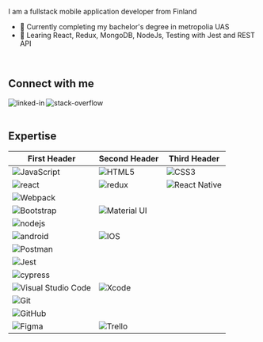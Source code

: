 I am a fullstack mobile application developer from Finland
- 🔭 Currently completing my bachelor's degree in metropolia UAS
- 🌱 Learing React, Redux, MongoDB, NodeJs, Testing with Jest and REST API
<br>

## Connect with me

[<img align="left" alt="linked-in" src="https://img.shields.io/badge/linkedin-%230077B5.svg?&style=for-the-badge&logo=linkedin&logoColor=white" />](https://www.linkedin.com/in/kurosh-husseini-7b3877195/)
[<img align="left" alt="stack-overflow" src="https://img.shields.io/badge/stack%20overflow-FE7A16?logo=stack-overflow&logoColor=white&style=for-the-badge" />](https://stackoverflow.com/users/13167654/kurosh-husseini)
<br>
<br>
## Expertise

| First Header  | Second Header | Third Header |
| ------------- | ------------- | ------------- |
| <img alt="JavaScript" src="https://img.shields.io/badge/javascript-%23323330.svg?style=for-the-badge&logo=javascript&logoColor=%23F7DF1E"/> | <img alt="HTML5" src="https://img.shields.io/badge/html5-%23E34F26.svg?style=for-the-badge&logo=html5&logoColor=white"/> | <img alt="CSS3" src="https://img.shields.io/badge/css3-%231572B6.svg?style=for-the-badge&logo=css3&logoColor=white"/> |
  <img align="left" alt="react" src="https://img.shields.io/badge/react%20-%2320232a.svg?&style=for-the-badge&logo=react&logoColor=%2361DAFB" />  | <img align="left" alt="redux" src="https://img.shields.io/badge/redux-%23316192.svg?&style=for-the-badge&logo=redux&logoColor=white" />  | <img alt="React Native" src="https://img.shields.io/badge/react_native-%2320232a.svg?style=for-the-badge&logo=react&logoColor=%2361DAFB"/> |
| <img alt="Webpack" src="https://img.shields.io/badge/webpack-%238DD6F9.svg?style=for-the-badge&logo=webpack&logoColor=black" /> |
| <img alt="Bootstrap" src="https://img.shields.io/badge/bootstrap-%23563D7C.svg?style=for-the-badge&logo=bootstrap&logoColor=white"/> | <img alt="Material UI" src="https://img.shields.io/badge/materialui-%230081CB.svg?style=for-the-badge&logo=material-ui&logoColor=white"/> |
| <img align="left" alt="nodejs" src="https://img.shields.io/badge/node.js%20-%2343853D.svg?&style=for-the-badge&logo=node.js&logoColor=white" /> |
| <img align="left" alt="android" src="https://img.shields.io/badge/Android-3DDC84?logo=android&logoColor=white&style=for-the-badge" /> | <img alt="IOS" src="https://img.shields.io/badge/iOS-000000?style=for-the-badge&logo=ios&logoColor=white"> |
| <img alt="Postman" src="https://img.shields.io/badge/Postman-FF6C37?style=for-the-badge&logo=postman&logoColor=red" /> |
| <img alt="Jest" src="https://img.shields.io/badge/-jest-%23C21325?style=for-the-badge&logo=jest&logoColor=white"/> |
| <img src="https://img.shields.io/badge/-cypress-%23E5E5E5?style=for-the-badge&logo=cypress&logoColor=058a5e" alt="cypress"> |
| <img alt="Visual Studio Code" src="https://img.shields.io/badge/VisualStudioCode-0078d7.svg?style=for-the-badge&logo=visual-studio-code&logoColor=white"/> | <img alt="Xcode" src="https://img.shields.io/badge/Xcode-007ACC?style=for-the-badge&logo=Xcode&logoColor=white"/> | 
| <img alt="Git" src="https://img.shields.io/badge/git-%23F05033.svg?style=for-the-badge&logo=git&logoColor=white"/> |
| <img alt="GitHub" src="https://img.shields.io/badge/github-%23121011.svg?style=for-the-badge&logo=github&logoColor=white"/> |
| <img alt="Figma" src="https://img.shields.io/badge/figma-%23F24E1E.svg?style=for-the-badge&logo=figma&logoColor=white"/> | <img alt="Trello" src="https://img.shields.io/badge/Trello-%23026AA7.svg?style=for-the-badge&logo=Trello&logoColor=white"/>
<br>
<br>
